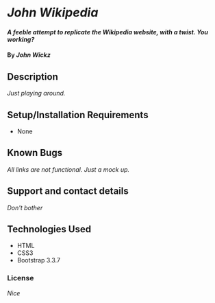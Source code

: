 # _John Wikipedia_

#### _A feeble attempt to replicate the Wikipedia website, with a twist. You working?_

#### By _**John Wickz**_

## Description

_Just playing around._

## Setup/Installation Requirements

* None

## Known Bugs

_All links are not functional.  Just a mock up._

## Support and contact details

_Don't bother_

## Technologies Used

* HTML
* CSS3
* Bootstrap 3.3.7

### License

*Nice*
